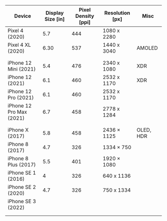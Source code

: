 | Device | Display Size \[in\] | Pixel Density \[ppi\] | Resolution \[px\] | Misc |
|--|--|--|--|--|
| Pixel 4 (2020) | 5.7 | 444 | 1080 x 2280 |  |
| Pixel 4 XL (2020) | 6.30 | 537 | 1440 x 3040  | AMOLED |
|  |  |  |  |  |
|  |  |  |  |  |
| iPhone 12 Mini (2021) | 5.4 | 476 | 2340 x 1080 | XDR |
| iPhone 12 (2021) | 6.1 | 460 | 2532 x 1170 | XDR |
| iPhone 12 Pro (2021) | 6.1 | 460 | 2532 x 1170 |  |
| iPhone 12 Pro Max (2021) | 6.7 | 458 | 2778 x 1284 |  |
|  |  |  |  |  |
|  |  |  |  |  |
| iPhone X (2017) | 5.8 | 458 | 2436 × 1125 | OLED, HDR |
| iPhone 8 (2017) | 4.7 | 326 | 1334 × 750 |  |
| iPhone 8 Plus (2017) | 5.5 | 401 | 1920 × 1080 |  |
| iPhone SE 1 (2016) | 4 | 326 | 640 x 1136 |  |
| iPhone SE 2 (2020) | 4.7 | 326 | 750 x 1334 |  |
| iPhone SE 3 (2022) |  |  |  |  |
|  |  |  |  |  |
|  |  |  |  |  |
